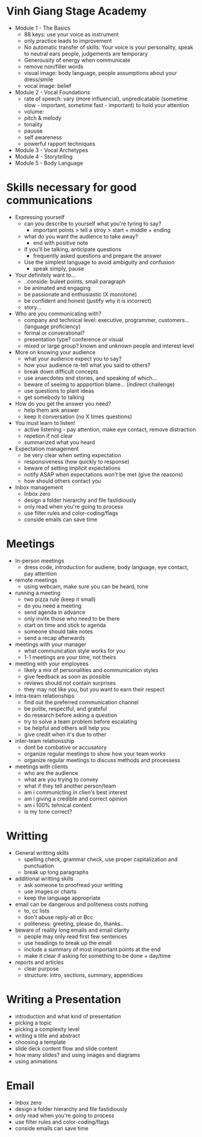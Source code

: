 # Vinh Giang Stage Academy
- Module 1 - The Basics
  - 88 keys: use your voice as instrument
  - only practice leads to improvement
  - No automatic transfer of skills: Your voice is your personality, speak to neutral ears people, judgements are temporary
  - Generousity of energy when communicate
  - remove non/filler words
  - visual image: body language, people assumptions about your dress/smile
  - vocal image: belief
- Module 2 - Vocal Foundations
  - rate of speech: vary (more influencial), unpredicatable (sometime slow - important, sometime fast - important) to hold your attention
  - volume:
  - pitch & melody
  - tonality
  - pauuse
  - self awareness
  - powerful rapport techniques  
- Module 3 - Vocal Archetypes
- Module 4 - Storytelling
- Module 5 - Body Language

# Skills necessary for good communications
- Expressing yourself
  - can you describe to yourself what you're tyring to say?
    - important points > tell a stroy > start + middle + ending
  - what do you want the audience to take away?
    - end with positive note
  - if you'll be talking, anticipate questions
    - frequently asked questions and prepare the answer
  - Use the simplest language to avoid ambiguity and confusion
    - speak simply, pause
- Your definitely want to...
  - ..conside: buleet points, small paragraph
  - be animated and engaging
  - be passionate and enthusiastic (X monotone)
  - be confident and honest (justify why it is incorrect)
  - story...
- Who are you communicating with?
  - company and technical level: executive, programmer, customers...(language proficiency)
  - formal or converational?
  - presentation type? conference or visual
  - mixed or large group? known and unknown people and  interest level  
- More on knowing your audience
  - what your audience expect you to say?
  - how your audience re-tell what you said to others?
  - break down difficult concepts
  - use anaecdotes and stories, and speaking of which...
  - beware of seeimg to appportion blame... (indirect challenge)
  - use questions to plant ideas
  - get somebody to talking  
- How do you get the answer you need?
  - help them ank answer
  - keep it conversation (no X times questions)
- You must learn to listen!
  - active listening - pay attention, make eye contact, remove distraction
  - repetion if not clear
  - summarized what you heard
- Expectation management
  - be very clear when setting expectation
  - responsiveness (how quickly to response)
  - beware of setting implicit expectations
  - notify ASAP when expectations won't be met  (give the reasons)
  - how should others contact you
- Inbox management
  - Inbox zero
  - design a folder hierarchy and file fastidiously
  - only read when you're going to process
  - use filter rules and color-coding/flags
  - conside emails can save time  

# Meetings
- In-person meetings
  - dress code, introduction for audiene, body language, eye contact, pay attention
- remote meetings
  - using webcam, make sure you can be heard, tone 
- running a meeting
  - two pizza rule (keep it small)
  - do you need a meeting
  - send agenda in advance
  - only invite those who need to be there
  - start on time and stick to agenda
  - someone should take notes
  - send a recap afterwards
- meetings with your manager
  - what communication style works for you
  - 1-1 meetings are your time, not theirs
- meeting with your employees
  - likely a mix of personalities and communication styles
  - give feedback as soon as possible
  - reviews should not contain surprises
  - they may not like you, but you want to earn their respect  
- intra-team relationships
  - find out the preferred communication channel
  - be polite, respectful, and grateful
  - do research before asking a question
  - try to solve a team problem before escalating
  - be helpful and others will help you
  - give credit when it's due to other
- inter-team relationsship
  - dont be combative or accusatory
  - organize regular meetings to show how your team works
  - organize regular meetings to discuss methods and processess  
- meetings with clients
  - who are the audience
  - what are you trying to convey
  - what if they tell another person/team
  - am i communicting in clien's best interest
  - am i giving a credible and correct opinion
  - am i 100% tehnical content
  - is my tone correct?

# Writting
- General writting skills
  - spelling check, grammar check, use proper capitalization and punctuation
  - break up long paragraphs  
- additional writting skills
  - ask someone to proofread your writting
  - use images or charts
  - keep the language appropriate  
- email can be dangerous and politeness costs nothing
  - to, cc lists
  - don't abuse reply-all or Bcc
  - politeness: greeting, please do, thanks..
- beware of reality long emails and email clarity
  - people may only read first few sentences
  - use headings to break up the email
  - include a summary of most important points at the end
  - make it clear if asking for something to be done  + day/time  
- reports and articles
  - clear purpose
  - structure: intro, sections, summary, appendices  

# Writing a Presentation
- introduction and what kind of presentation
- picking a topic
- picking a complexity level
- writing a title and abstract
- choosing a template
- slide deck content flow and slide content
- how many slides? and using images and diagrams
- using animations

# Email
 - Inbox zero
 - design a folder hierarchy and file fastidiously
 - only read when you're going to process
 - use filter rules and color-coding/flags
 - conside emails can save time 
